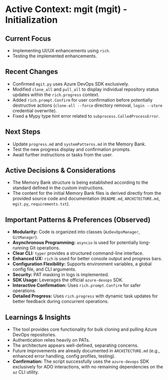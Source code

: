 # Active Context: mgit (mgit) - Initialization

## Current Focus

-   Implementing UI/UX enhancements using `rich`.
-   Testing the implemented enhancements.

## Recent Changes

-   Confirmed `mgit.py` uses Azure DevOps SDK exclusively.
-   Modified `clone_all` and `pull_all` to display individual repository status updates within the `rich.progress` context.
-   Added `rich.prompt.Confirm` for user confirmation before potentially destructive actions (`clone-all --force` directory removal, `login --store` credential overwrite).
-   Fixed a Mypy type hint error related to `subprocess.CalledProcessError`.

## Next Steps

-   Update `progress.md` and `systemPatterns.md` in the Memory Bank.
-   Test the new progress display and confirmation prompts.
-   Await further instructions or tasks from the user.

## Active Decisions & Considerations

-   The Memory Bank structure is being established according to the standard defined in the custom instructions.
-   The content for the initial Memory Bank files is derived directly from the provided source code and documentation (`README.md`, `ARCHITECTURE.md`, `mgit.py`, `requirements.txt`).

## Important Patterns & Preferences (Observed)

-   **Modularity:** Code is organized into classes (`AzDevOpsManager`, `GitManager`).
-   **Asynchronous Programming:** `asyncio` is used for potentially long-running Git operations.
-   **Clear CLI:** `typer` provides a structured command-line interface.
-   **Enhanced UX:** `rich` is used for better console output and progress bars.
-   **Configuration Flexibility:** Supports environment variables, a global config file, and CLI arguments.
-   **Security:** PAT masking in logs is implemented.
-   **SDK Usage:** Leverages the official `azure-devops` SDK.
-   **Interactive Confirmation:** Uses `rich.prompt.Confirm` for safer operations.
-   **Detailed Progress:** Uses `rich.progress` with dynamic task updates for better feedback during concurrent operations.

## Learnings & Insights

-   The tool provides core functionality for bulk cloning and pulling Azure DevOps repositories.
-   Authentication relies heavily on PATs.
-   The architecture appears well-defined, separating concerns.
-   Future improvements are already documented in `ARCHITECTURE.md` (e.g., enhanced error handling, config profiles, testing).
-   **Confirmation:** The script successfully uses the `azure-devops` SDK exclusively for ADO interactions, with no remaining dependencies on the `az` CLI utility.
